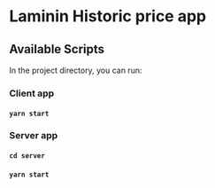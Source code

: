 # Laminin Historic price app

## Available Scripts

In the project directory, you can run:

### Client app 
#### `yarn start` 

### Server app
#### `cd server`
#### `yarn start`

